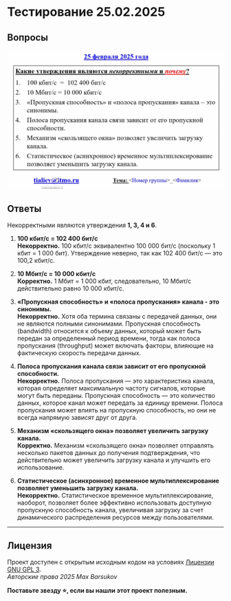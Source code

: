# Тестирование 25.02.2025

## Вопросы

![Тестирование 25.02.2025](./images/25.02.2025.jpg)

## Ответы

Некорректными являются утверждения **1, 3, 4 и 6**.

1. **100 кбит/с = 102 400 бит/с**<br>
   **Некорректно.** 100 кбит/с эквивалентно 100 000 бит/с (поскольку 1 кбит = 1 000 бит). Утверждение неверно, так как 102 400 бит/с — это 100,2 кбит/с.

2. **10 Мбит/с = 10 000 кбит/с**<br>
   **Корректно.** 1 Мбит = 1 000 кбит, следовательно, 10 Мбит/с действительно равно 10 000 кбит/с.

3. **«Пропускная способность» и «полоса пропускания» канала - это синонимы.**<br>
   **Некорректно.** Хотя оба термина связаны с передачей данных, они не являются полными синонимами. Пропускная способность (bandwidth) относится к объему данных, который может быть передан за определенный период времени, тогда как полоса пропускания (throughput) может включать факторы, влияющие на фактическую скорость передачи данных.

4. **Полоса пропускания канала связи зависит от его пропускной способности.**<br>
   **Некорректно.** Полоса пропускания — это характеристика канала, которая определяет максимальную частоту сигналов, которые могут быть переданы. Пропускная способность — это количество данных, которое канал может передать за единицу времени. Полоса пропускания может влиять на пропускную способность, но они не всегда напрямую зависят друг от друга.

5. **Механизм «скользящего окна» позволяет увеличить загрузку канала.**<br>
   **Корректно.** Механизм «скользящего окна» позволяет отправлять несколько пакетов данных до получения подтверждения, что действительно может увеличить загрузку канала и улучшить его использование.

6. **Статистическое (асинхронное) временное мультиплексирование позволяет уменьшить загрузку канала.**<br>
   **Некорректно.** Статистическое временное мультиплексирование, наоборот, позволяет более эффективно использовать доступную пропускную способность канала, увеличивая загрузку за счет динамического распределения ресурсов между пользователями.

---

## Лицензия <a name="license"></a>

Проект доступен с открытым исходным кодом на условиях [Лицензии GNU GPL 3](https://opensource.org/license/gpl-3-0/). \
*Авторские права 2025 Max Barsukov*

**Поставьте звезду :star:, если вы нашли этот проект полезным.**
